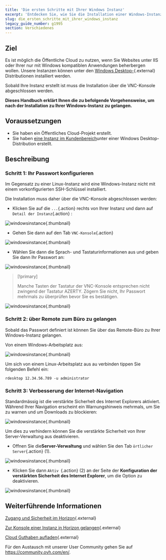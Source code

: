 ```yaml
---
title: 'Die ersten Schritte mit Ihrer Windows Instanz'
excerpt: 'Entdecken Sie, wie Sie die Installation einer Windows-Instanz abschließen und eine erste Verbindung herstellen können'
slug: die_ersten_schritte_mit_ihrer_windows_instanz
legacy_guide_number: g1995
section: Verschiedenes
---
```


## Ziel

Es ist möglich die Öffentliche Cloud zu nutzen, wenn Sie Websites unter IIS oder Ihrer nur mit Windows kompatiblen Anwendungen beherbergen wollen. Unsere Instanzen können unter den [Windows Desktop-](https://www.ovh.de/public-cloud/prices/){.external} Distributionen installiert werden.

Sobald Ihre Instanz erstellt ist muss die Installation über die VNC-Konsole abgeschlossen werden.

**Dieses Handbuch erklärt Ihnen die zu befolgende Vorgehensweise, um nach der Installation zu Ihrer Windows-Instanz zu gelangen.**

## Voraussetzungen

- Sie haben ein Öffentliches Cloud-Projekt erstellt.
- Sie haben [eine Instanz im Kundenbereich](https://docs.ovh.com/de/public-cloud/erstellung_einer_instanz_im_ovh_kundencenter/)unter einer Windows Desktop-Distribution erstellt.

## Beschreibung

### Schritt 1: Ihr Passwort konfigurieren

Im Gegensatz zu einer Linux-Instanz wird eine Windows-Instanz nicht mit einem vorkonfigurierten SSH-Schlüssel installiert. 

Die Installation muss daher über die VNC-Konsole abgeschlossen werden:

- Klicken Sie auf die  `...`{.action} rechts von Ihrer Instanz und dann auf `Detail der Instanz`{.action} :

![windowsinstance](images/firststepswindows1.png){.thumbnail}

- Gehen Sie dann auf den Tab `VNC-Konsole`{.action}

![windowsinstance](images/firststepswindows2.png){.thumbnail}

- Wählen Sie dann die Sprach- und Tastaturinformationen aus und geben Sie dann Ihr Passwort an:

![windowsinstance](images/firststepswindows3.png){.thumbnail}

> [!primary]
>
> Manche Tasten der Tastatur der VNC-Konsole entsprechen nicht zwingend der Tastatur AZERTY. Zögern Sie nicht, Ihr Passwort mehrmals zu überprüfen bevor Sie es bestätigen.
>

![windowsinstance](images/firststepswindows4.png){.thumbnail}

### Schritt 2: über Remote zum Büro zu gelangen

Sobald das Passwort definiert ist können Sie über das Remote-Büro zu Ihrer Windows-Instanz gelangen.

Von einem Windows-Arbeitsplatz aus:

![windowsinstance](images/firststepswindows5.png){.thumbnail}

Um sich von einem Linux-Arbeitsplatz aus au verbinden tippen Sie folgenden Befehl ein:

```
rdesktop 12.34.56.789 -u administrator
```
 
### Schritt 3: Verbesserung der Internet-Navigation

Standardmässig ist die verstärkte Sicherheit des Internet Explorers aktiviert. Während Ihrer Navigation erscheint ein Warnungshinweis mehrmals, um Sie zu warnen und um Downloads zu blockieren:

![windowsinstance](images/firststepswindows6.png){.thumbnail}

Um dies zu verhindern können Sie die verstärkte Sicherheit von Ihrer Server-Verwaltung aus deaktivieren.

- Offnen Sie die**Server-Verwaltung** und wählen Sie den Tab `örtlicher Server`{.action} (1).

![windowsinstance](images/firststepswindows7.png){.thumbnail}

- Klicken Sie dann `Aktiv `{.action} (2) an der Seite der  **Konfiguration der verstärkten Sicherheit des Internet Explorer**, um die Option zu deaktivieren.

![windowsinstance](images/firststepswindows8.png){.thumbnail}

## Weiterführende Informationen

[Zugang und Sicherheit im Horizon](https://docs.ovh.com/de/public-cloud/zugriff_und_sicherheit_in_horizon/){.external}

[Zur Konsole einer Instanz in Horizon gelangen](https://docs.ovh.com/de/public-cloud/zugriff_auf_die_konsole_einer_instanz_in_horizon/){.external}

[ Cloud Guthaben aufladen](https://docs.ovh.com/de/public-cloud/cloud_guthaben_aufladen/){.external}

Für den Austausch mit unserer User Community gehen Sie auf <https://community.ovh.com/en/>.